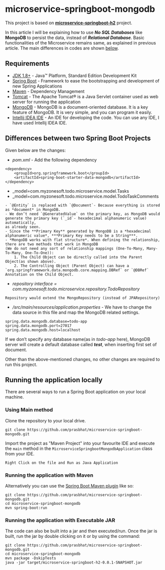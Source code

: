 # microservice-springboot-mongodb
This project is based on **[microservice-springboot-h2](https://github.com/prasbhat/microservice-springboot-h2)** project.


In this article I will be explaining how to use ***No SQL Databases*** like **MongoDB** to persist the data,
instead of ***Relational Database***. Basic functionalities of the Microservice remains same, as explained in previous article.
The main differences in codes are shown [below](#differences-between-two-spring-boot-projects).

## Requirements
- [JDK 1.8+](https://www.oracle.com/java/technologies/javase-downloads.html) - Java™ Platform, Standard Edition Development Kit
- [Spring Boot](https://spring.io/projects/spring-boot) - Framework to ease the bootstrapping and development of new Spring Applications
- [Maven](https://maven.apache.org/) - Dependency Management
- [Tomcat](http://tomcat.apache.org/) - The Apache Tomcat® is a Java Servlet container used as web server for running the application
- [MongoDB](https://www.mongodb.com/try/download/community) - MongoDB is a document-oriented database. It is a key feature of MongoDB.
It is very simple, and you can program it easily.
- [Intellij IDEA IDE](https://www.jetbrains.com/idea/download/#section=windows) - An IDE for developing the code. You can use any IDE, I have used Intellij IDEA IDE.

## Differences between two Spring Boot Projects
 Given below are the changes:
- _pom.xml_ - Add the following dependency
```
<dependency>
	<groupId>org.springframework.boot</groupId>
	<artifactId>spring-boot-starter-data-mongodb</artifactId>
</dependency>
```

- _model=com.myzonesoft.todo.microservice.model.Tasks
- _model=com.myzonesoft.todo.microservice.model.TodoTaskComments

```
- `@Entity` is replaced with `@Document`- Because everything is stored as *document* in MongoDB.
- We don’t need `@GeneratedValue` on the primary key, as MongoDB would generate the primary key (`_id`- hexadecimal alphanumeric value) automatically,
as already seen.
- Since the **Primary Key** generated by MongoDB is a *hexadecimal alphanumeric value*, ***Primary Key needs to be a String***.
- *MongoDB works with flat structure*. When defining the relationship, there are two methods that work in MongoDB 
(We do not need any sort of relationship mappings (One-To-Many, Many-To-Many, One-To-One)):
    1. The Child Object can be directly called into the Parent Object(as shown above).
    2. The Controlling Object (Parent Object) can have a `org.springframework.data.mongodb.core.mapping.DBRef` or `@DBRef` Annotation on the Child Object.
```

- _repository interface = com.myzonesoft.todo.microservice.repository.TodoRepository_

`Repository would extend the MongoRepository (instead of JPARepository)`

- _/src/main/resources/application.properties_ - We have to change the data source in this file and map the MongoDB related settings.
```
spring.data.mongodb.database=todo-app
spring.data.mongodb.port=27017
spring.data.mongodb.host=localhost
```

If we don’t specify any database name(as in *todo-app* here), MongoDB server will create a default database called ***test***,
when inserting first set of document.

Other than the above-mentioned changes, no other changes are required to run this project.

## Running the application locally
There are several ways to run a Spring Boot application on your local machine. 

### Using Main method
Clone the repository to your local drive.
```shell
git clone https://github.com/prasbhat/microservice-springboot-mongodb.git
```
Import the project as "Maven Project" into your favourite IDE and execute the `main` method in the `MicroserviceSpringbootMongodbApplication` class from your IDE.

`Right Click on the file and Run as Java Application`

### Running the application with Maven
Alternatively you can use the [Spring Boot Maven plugin](https://docs.spring.io/spring-boot/docs/current/reference/html/build-tool-plugins-maven-plugin.html) like so:
```shell
git clone https://github.com/prasbhat/microservice-springboot-mongodb.git
cd microservice-springboot-mongodb
mvn spring-boot:run
```

### Running the application with Executable JAR
The code can also be built into a jar and then executed/run. Once the jar is built, run the jar by double clicking on it or by using the command: 
```shell
git clone https://github.com/prasbhat/microservice-springboot-mongodb.git
cd microservice-springboot-mongodb
mvn package -DskipTests
java -jar target/microservice-springboot-h2-0.0.1-SNAPSHOT.jar
```
